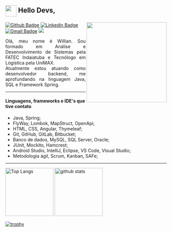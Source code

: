 <!-- Título -->
## <img width="35px" align="center" src="https://raw.githubusercontent.com/coderjojo/coderjojo/master/img/github.gif"> Hello Devs,

<!-- Imagem -->
<p>
<img  width="250px" align="right" src="https://camo.githubusercontent.com/557146581556b92fff91d5056176e44185fb63ff/68747470733a2f2f6d656469612e67697068792e636f6d2f6d656469612f4c384b36326954446b7a4758362f67697068792e676966">
</p>

<!-- Contato -->
  [![Github Badge](https://img.shields.io/badge/-Github-000?style=flat-square&logo=Github&logoColor=white&link=https://github.com/Willianf-Silva)](https://github.com/Willianf-Silva)   [![Linkedin Badge](https://img.shields.io/badge/-LinkedIn-blue?style=flat-square&logo=Linkedin&logoColor=white&link=https://www.linkedin.com/in/willianferreirasilva/)](https://www.linkedin.com/in/willianferreirasilva/)   [![Gmail Badge](https://img.shields.io/badge/-Gmail-c14438?style=flat-square&logo=Gmail&logoColor=white&link=mailto:willian.ferreira.da.silva@gmail.com)](mailto:willian.ferreira.da.silva@gmail.com)   ![](https://komarev.com/ghpvc/?username=Willianf-Silva&label=Profile%20Views&color=0e75b6&&style=flat)
  
<!-- Perfil -->
<p align="justify">
Olá, meu nome é Willian. Sou formado em Análise e Desenvolvimento de Sistemas pela FATEC Indaiatuba e Tecnólogo em Lógística pela UniMAX.
</br>
Atualmente estou atuando como desenvolvedor backend, me aprofundando na linguagem Java, SQL e Framework Spring.
</p>

----
#### Linguagens, frameworks e IDE's que tive contato

- Java, Spring;
- FlyWay, Lombok, MapStruct, OpenApi;
- HTML, CSS, Angular, Thymeleaf;
- Git, GitHub, GitLab, Bitbucket;
- Banco de dados, MySQL, SQL Server, Oracle;
- JUnit, Mockito, Hamcrest;
- Android Studio, IntelliJ, Eclipse, VS Code, Visual Studio;
- Metodologia ágil, Scrum, Kanban, SAFe;

----
<!--
[![My Skills](https://skillicons.dev/icons?i=go,js,ts,clojure,java,aws,docker,git,github,ansible,terraform)](https://skillicons.dev)
-->


<!-- Painel com as linguagens de programação mais utilizadas-->
<p align="left"> 
  <img alt="Top Langs" height="150px" src="https://github-readme-stats.vercel.app/api/top-langs/?username=Willianf-Silva&layout=compact&show_icons=true&theme=onedark&hide=scss,css,html" />
  <img alt="github stats" height="150px" src="https://github-readme-stats.vercel.app/api?username=Willianf-Silva&theme=onedark&show_icons=ture" />
</p>

[![trophy](https://github-profile-trophy.vercel.app/?username=Willianf-Silva&theme=onedark)](https://github.com/ekonuma/github-profile-trophy)




<!--
**Willianf-Silva/Willianf-Silva** is a ✨ _special_ ✨ repository because its `README.md` (this file) appears on your GitHub profile.

Here are some ideas to get you started:

- 🔭 I’m currently working on ...
- 🌱 I’m currently learning ...
- 👯 I’m looking to collaborate on ...
- 🤔 I’m looking for help with ...
- 💬 Ask me about ...
- 📫 How to reach me: ...
- 😄 Pronouns: ...
- ⚡ Fun fact: ...
-->
